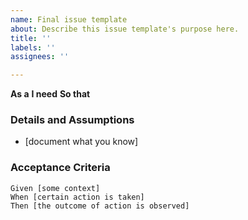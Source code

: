 ```yaml
---
name: Final issue template
about: Describe this issue template's purpose here.
title: ''
labels: ''
assignees: ''

---
```


**As a**
 **I need** 
 **So that** 
   
 ### Details and Assumptions
 * [document what you know]
   
 ### Acceptance Criteria  
   
 ```gherkin
 Given [some context]
 When [certain action is taken]
 Then [the outcome of action is observed]
 ```
